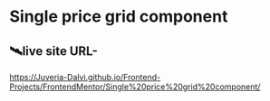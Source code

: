 # Single price grid component

## 🛰️live site URL- 
 https://Juveria-Dalvi.github.io/Frontend-Projects/FrontendMentor/Single%20price%20grid%20component/
